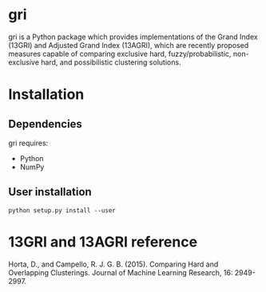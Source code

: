 gri
===

gri is a Python package which provides implementations of the Grand Index (13GRI) and Adjusted Grand Index (13AGRI), which are recently proposed measures capable of comparing exclusive hard, fuzzy/probabilistic, non-exclusive hard, and possibilistic clustering solutions.

Installation
============

Dependencies
------------

gri requires:
* Python
* NumPy

User installation
-----------------

    python setup.py install --user

13GRI and 13AGRI reference
==========================
Horta, D., and Campello, R. J. G. B. (2015). Comparing Hard and Overlapping Clusterings. Journal of Machine Learning Research, 16: 2949-2997.
